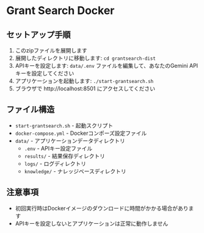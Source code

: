 # Grant Search Docker

## セットアップ手順

1. このzipファイルを展開します
2. 展開したディレクトリに移動します: `cd grantsearch-dist`
3. APIキーを設定します: `data/.env` ファイルを編集して、あなたのGemini APIキーを設定してください
4. アプリケーションを起動します: `./start-grantsearch.sh`
5. ブラウザで http://localhost:8501 にアクセスしてください

## ファイル構造

- `start-grantsearch.sh` - 起動スクリプト
- `docker-compose.yml` - Dockerコンポーズ設定ファイル
- `data/` - アプリケーションデータディレクトリ
  - `.env` - APIキー設定ファイル
  - `results/` - 結果保存ディレクトリ
  - `logs/` - ログディレクトリ
  - `knowledge/` - ナレッジベースディレクトリ

## 注意事項

- 初回実行時はDockerイメージのダウンロードに時間がかかる場合があります
- APIキーを設定しないとアプリケーションは正常に動作しません
